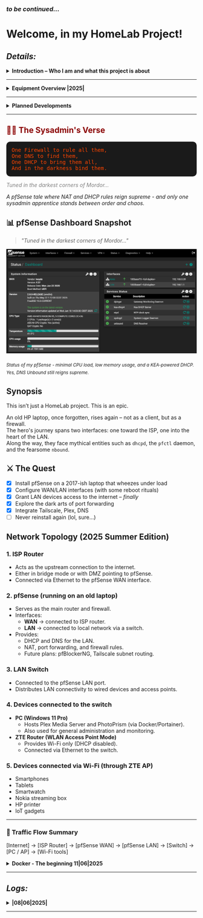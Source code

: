 ### *to be continued...*

# **Welcome, in my HomeLab Project!**

## *Details:*

<details>
<summary><strong>  Introduction – Who I am and what this project is about</strong></summary>

---

My name is Viktor Halupka, I was born in Budapest, and I have been living in Austria since 2014.  
Since my childhood (Commodore 64), I have been interested in the world of IT, but I worked in the gastronomy industry for a long time.  
At the age of forty, however, I decided to make a dream come true: to work professionally with IT, networks, and servers.

This homelab project is the first step on that path: I am building a real, working test environment on my own budget and in my free time, in order to gain hands-on experience in system and network administration.

This is not a perfectly sterile lab, but rather a fine worked, dynamically evolving learning platform, with its own mistakes, solutions, and documentation.

### My goal with this project is to:  
- demonstrate my progress,
- build a stable, remotely accessible, container-based home service platform that also serves as a learning environment,  
- help other beginners who are starting a similar journey, and  
- convince my future employer that they are dealing with a motivated, eager-to-learn, and practical-minded person.

**It’s never too late to change direction – the only thing that matters is that you take the first step.**

</details>

---

<details>
<summary><strong>  Equipment Overview |2025|</strong></summary>

---

#### Workstations and Servers

#### MSI Thin 15 B12UC laptop: 
- CPU: Intel Core i5 (12th generation)  
- RAM: 32 GB  
- VGA: Nvidia RTX 3050  
- Storage: 1 TB NVMe SSD  
- OS: Fedora Linux  
- Purpose: Learning system administration, network simulations, monitoring  

#### Windows 11 Pro PC (main server): 
- CPU: Intel Core i7-8700K  
- RAM: 32 GB  
- VGA: Nvidia RTX 3060 Ti  
- Storage: 2× 1 TB NVMe SSD, 1 TB HDD  
- Roles: Plex + Tailscale media server, planned NGINX web server  

#### HP 15-ba106ng laptop (pfSense router): 
- CPU: AMD A9-9410  
- RAM: 8 GB  
- Storage: 1 TB HDD  
- OS: pfSense (fresh install, in configuration)  
- Roles: Firewall, DHCP, NAT, VLAN, port forwarding, VPN (WireGuard planned)  

### Network

---

- Netgear GS308E managed switch (8 ports)  
- UNI USB–Ethernet adapter for HP laptop  
- ISP Routers:  
  - ZTE MC888A Ultra (5G, main internet)  
  - ZTE H338A (4G, backup)  

### Mobile Devices

---

- iPhone 11 (static public IP, uses Tailscale)  
- Samsung tablet (Android 14, media playback, remote access)  

### Backup and Security

---

- Using pfSense Firewall
- Weekly full system backup
- Planning incremental backups  
- Documents on OneDrive for mobile access  
- Plexamp + Tailscale used during commutes for music  
- Tailscale exit node automatically enabled on iPhone for public network security  

</details>

---

<details>
<summary><strong>  Planned Developments</strong></summary>

---
  
- Set up NGINX web server on Windows  
- Create basic static website for portfolio/monitoring  
- Finish pfSense full configuration  
- Automate Wake-on-LAN and remote management  
- Update automation with Ansible
- Docker installation with Photoprism for photo cataloging and secure, remote access from mobile
- Planning Wake-on-LAN and remote server control automation 

</details>

---

<h2 style="color:#8B0000;">🧙‍♂️ The Sysadmin's Verse</h2>

<pre style="color:#FF4500; background-color:#1a1a1a; padding:1em; border-radius:10px; font-family:Consolas,Monaco,monospace;">
One Firewall to rule all them,
One DNS to find them,
One DHCP to bring them all,
And in the darkness bind them.
</pre>

<p style="color:gray; font-style:italic;">
Tuned in the darkest corners of Mordor...
</p>

*A pfSense tale where NAT and DHCP rules reign supreme - and only one sysadmin apprentice stands between order and chaos.*

## 📊 pfSense Dashboard Snapshot

> *"Tuned in the darkest corners of Mordor..."*

![pfSense Dashboard](images/pfsense-dashboard.png)

<sub><i>Status of my pfSense - minimal CPU load, low memory usage, and a KEA-powered DHCP. Yes, DNS Unbound still reigns supreme.</i></sub>



## Synopsis
This isn’t just a HomeLab project. This is an epic.

An old HP laptop, once forgotten, rises again – not as a client, but as a firewall.  
The hero's journey spans two interfaces: one toward the ISP, one into the heart of the LAN.  
Along the way, they face mythical entities such as `dhcpd`, the `pfctl` daemon, and the fearsome `nbound`.

## ⚔️ The Quest
- [x] Install pfSense on a 2017-ish laptop that wheezes under load
- [x] Configure WAN/LAN interfaces (with some reboot rituals)
- [x] Grant LAN devices access to the internet – *finally*
- [x] Explore the dark arts of port forwarding
- [x] Integrate Tailscale, Plex, DNS
- [ ] Never reinstall again (lol, sure...)

##  Network Topology (2025 Summer Edition)

### 1. ISP Router
- Acts as the upstream connection to the internet.
- Either in bridge mode or with DMZ pointing to pfSense.
- Connected via Ethernet to the pfSense WAN interface.

### 2. pfSense (running on an old laptop)
- Serves as the main router and firewall.
- Interfaces:
  - **WAN** → connected to ISP router.
  - **LAN** → connected to local network via a switch.
- Provides:
  - DHCP and DNS for the LAN.
  - NAT, port forwarding, and firewall rules.
  - Future plans: pfBlockerNG, Tailscale subnet routing.

### 3. LAN Switch
- Connected to the pfSense LAN port.
- Distributes LAN connectivity to wired devices and access points.

### 4. Devices connected to the switch
- **PC (Windows 11 Pro)**
  - Hosts Plex Media Server and PhotoPrism (via Docker/Portainer).
  - Also used for general administration and monitoring.
- **ZTE Router (WLAN Access Point Mode)**
  - Provides Wi-Fi only (DHCP disabled).
  - Connected via Ethernet to the switch.
    

### 5. Devices connected via Wi-Fi (through ZTE AP)
- Smartphones
- Tablets
- Smartwatch
- Nokia streaming box
- HP printer
- IoT gadgets

---

### 🔁 Traffic Flow Summary

[Internet] → [ISP Router] → [pfSense WAN] → [pfSense LAN] → [Switch] → [PC / AP] → [Wi-Fi tools]

<details>
<summary><strong>  Docker - The beginning 11|06|2025</strong></summary>

---

As part of the HomeLab, I used Docker containerization to host isolated, manageable home services. During the project, I resolved several technical issues and successfully deployed several services, including:

## Problem:

- Installed Docker and WSL2 on Windows 11, but the WSL2 initially failed to start due to misconfigured .wslconfig.

## 🔨Fixing WSL `automount` Configuration:

> **Note:** `crossDistro = true` is **not** a valid key in the `[automount]` section, so WSL throws an unknown key error if you include it.

####  Correct `[automount]` Configuration Example:

```ini
[automount]
root = /mnt/host
options = "metadata"
```

---

### Restarting WSL and Docker Container

After saving the correct `.wslconfig` file, restart WSL and the Docker container:

```powershell
wsl --shutdown
```

```powershell
wsl
```

```powershell
docker compose up -d
```

>  WSL2 should now run reliably, and Docker should successfully start the container.

## Problem:

- Docker Desktop Startup Issue on Windows
- When Docker Desktop is set to start automatically with Windows, the following issues occur:

1. **WSL Initialization Error**: On boot, Docker shows an error indicating that WSL is not loaded yet.
2. **Engine Startup Failure**: Shortly after, another message appears (e.g., *Fetching issue*), and the Docker engine does not become usable.
3. **Workaround Required**: Even if Docker Desktop is manually shut down, the issue persists unless further steps are taken.

## 🔨Solution:
### To get Docker Desktop working properly again:

1. Fully exit Docker Desktop (`Right-click → Quit Docker Desktop`).
2. Open `Event Viewer`, or alternatively use Task Manager or PowerShell.
3. Locate and terminate the `com.docker.build.exe` process.
4. Restart Docker Desktop manually.

## After performing these steps, Docker works normally.

### Suspected Cause
This may be due to **slow WSL initialization on system startup**, especially if Docker and/or WSL-related components are located on a **mechanical HDD**. The delayed loading could cause Docker to attempt to start before WSL is fully ready.

### Suggested Fix
Try moving Docker's WSL-related files and configuration (or the entire Docker installation) to a **solid-state drive (SSD)**. This might ensure faster startup and proper synchronization with WSL during boot.

> **Note:** WSL2 boot speed improved: confirmed SSD is significantly faster than HDD when hosting the virtual disk.

---

💡Feel free to open an issue or contribute a better workaround if you've faced the same problem!

---

## Common Docker Commands with Explanations  
It will come in handy someday🙂

| Command                           | Description                                                                                 |
| --------------------------------- | ------------------------------------------------------------------------------------------- |
| `docker compose up -d`            | Starts the containers defined in `docker-compose.yml` in detached (background) mode.        |
| `docker compose down`             | Stops and removes the containers, networks, and volumes created by `docker-compose up`.     |
| `docker compose restart`          | Restarts all containers defined in the compose file.                                        |
| `docker ps`                       | Lists all currently running containers.                                                     |
| `docker ps -a`                    | Lists all containers, including stopped ones.                                               |
| `docker logs photoprism`          | Displays the logs/output from the container named `photoprism`. Useful for troubleshooting. |
| `docker exec -it photoprism bash` | Opens an interactive shell (`bash`) inside the running `photoprism` container.              |
| `docker stop photoprism`          | Gracefully stops the `photoprism` container.                                                |
| `docker start photoprism`         | Starts a stopped `photoprism` container.                                                    |
| `docker rm photoprism`            | Removes the `photoprism` container. It must be stopped first.                               |
| `docker images`                   | Lists all downloaded Docker images.                                                         |
| `docker image prune`              | Cleans up unused Docker images to free disk space.                                          |
| `docker volume ls`                | Lists all Docker volumes.                                                                   |
| `docker volume prune`             | Removes unused Docker volumes.                                                              |

---

## Finally some tests and settings

- Tailscale integration: successfully tested secure remote access to Docker containers (e.g., PhotoPrism) from mobile and Fedora machines

- PhotoPrism AI photo library: set up and secured using Tailscale + port forwarding. A private, smart photo library with AI-assisted organization

- Plex and Plexamp integration: music library is now securely available on mobile, even while commuting


## Planned next steps:

- Install Portainer: a web-based Docker management interface for easier container control

- Use Docker Compose: to manage multi-container setups (e.g., webserver + database)

- Further harden container access using Tailscale or WireGuard

- Reverse proxy setup planned: using Caddy or Nginx to simplify HTTPS and routing

---

</details>

---

## *Logs:*

<details>
<summary><strong> |08|06|2025|</strong></summary> 

---
  
## System Tweaks:
- Pagefile set to initial 1024 MB, max 4892 MB on SSD (works well with 32 GB RAM)

## Network Setup: 
- UPnP enabled (helps Plex and Tailscale)  
- SIP-ALG still on, will disable after Wi-Fi Calling off  
- MAC/IP/Port Filtering disabled (unnecessary)  
- DMZ not used  
- Manual port forwarding for Plex (32400) working; UPnP might be disabled
- pfSense configuration ongoing (WAN/LAN, VLAN, WireGuard, port forwarding)  

## Plex + Tailscale: 
- Direct connection enabled, better and stable streaming  
- iPhone uses Tailscale *exit node* depending on network  
- Plex works flawlessly over Tailscale  

</details>

---
